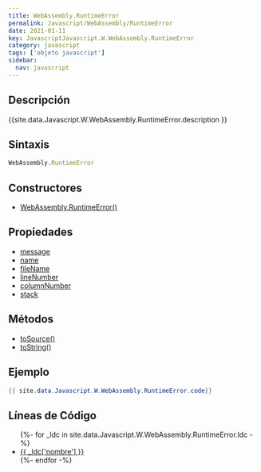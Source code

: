 ```yaml
---
title: WebAssembly.RuntimeError
permalink: Javascript/WebAssembly/RuntimeError
date: 2021-01-11
key: JavascriptJavascript.W.WebAssembly.RuntimeError
category: javascript
tags: ['objeto javascript']
sidebar: 
  nav: javascript
---
```


## Descripción
{{site.data.Javascript.W.WebAssembly.RuntimeError.description }}

## Sintaxis
~~~javascript
WebAssembly.RuntimeError
~~~

## Constructores
* [WebAssembly.RuntimeError()](/javascript/WebAssembly/RuntimeError/WebAssembly/RuntimeError/)

## Propiedades
* [message](/javascript/WebAssembly/RuntimeError/message)
* [name](/javascript/WebAssembly/RuntimeError/name)
* [fileName](/javascript/WebAssembly/RuntimeError/fileName)
* [lineNumber](/javascript/WebAssembly/RuntimeError/lineNumber)
* [columnNumber](/javascript/WebAssembly/RuntimeError/columnNumber)
* [stack](/javascript/WebAssembly/RuntimeError/stack)

## Métodos
* [toSource()](/javascript/WebAssembly/RuntimeError/toSource)
* [toString()](/javascript/WebAssembly/RuntimeError/toString)

## Ejemplo
~~~java
{{ site.data.Javascript.W.WebAssembly.RuntimeError.code}}
~~~

## Líneas de Código
<ul>
{%- for _ldc in site.data.Javascript.W.WebAssembly.RuntimeError.ldc -%}
   <li>
       <a href="{{_ldc['url'] }}">{{ _ldc['nombre'] }}</a>
   </li>
{%- endfor -%}
</ul>
